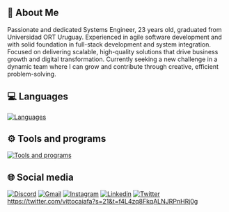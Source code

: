 ## 🚀 About Me
Passionate and dedicated Systems Engineer, 23 years old, graduated from Universidad ORT Uruguay. Experienced in agile software development and with solid foundation in full-stack development and system integration. Focused on delivering scalable, high-quality solutions that drive business growth and digital transformation. Currently seeking a new challenge in a dynamic team where I can grow and contribute through creative, efficient problem-solving.

## 💻 Languages

[![Languages](https://skillicons.dev/icons?i=dotnet,angular,c,cs,cpp,css,html,java,js,jest,nodejs,py,react,ts)]()

## ⚙ Tools and programs

[![Tools and programs](https://skillicons.dev/icons?i=arduino,aws,azure,docker,figma,notion,ps,postgres,postman,selenium,visualstudio,vscode)]()

## 🌐 Social media

[![Discord](https://skillicons.dev/icons?i=discord)](https://discord.com/users/123456789012345678)
[![Gmail](https://skillicons.dev/icons?i=gmail)](mailto:vittorio.caiafa@gmail.com)
[![Instagram](https://skillicons.dev/icons?i=instagram)](https://www.instagram.com/vittocaiafa/)
[![Linkedin](https://skillicons.dev/icons?i=linkedin)](https://www.linkedin.com/in/vittorio-caiafa/)
[![Twitter](https://skillicons.dev/icons?i=twitter)](https://skillicons.dev)
https://twitter.com/vittocaiafa?s=21&t=f4L4zq8FkqALNJRPnHRj0g
<!--
https://github.com/tandpfun/skill-icons?tab=readme-ov-file#icons-list
-->
